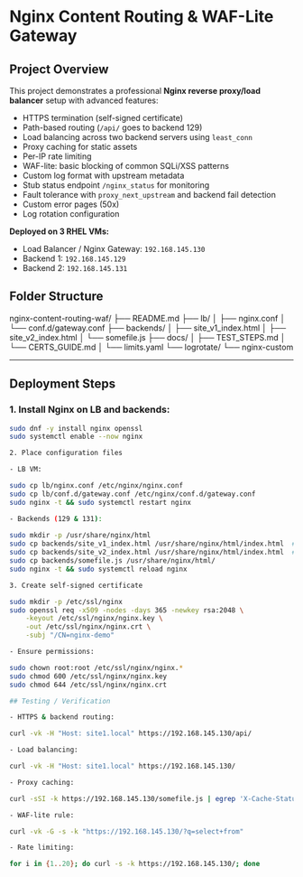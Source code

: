 # Nginx Content Routing & WAF-Lite Gateway 

## Project Overview

This project demonstrates a professional **Nginx reverse proxy/load balancer** setup with advanced features:
 
- HTTPS termination (self-signed certificate)
- Path-based routing (`/api/` goes to backend 129)
- Load balancing across two backend servers using `least_conn`
- Proxy caching for static assets
- Per-IP rate limiting
- WAF-lite: basic blocking of common SQLi/XSS patterns
- Custom log format with upstream metadata
- Stub status endpoint `/nginx_status` for monitoring
- Fault tolerance with `proxy_next_upstream` and backend fail detection
- Custom error pages (50x)
- Log rotation configuration

**Deployed on 3 RHEL VMs:**
- Load Balancer / Nginx Gateway: `192.168.145.130`  
- Backend 1: `192.168.145.129`  
- Backend 2: `192.168.145.131` 

## Folder Structure

nginx-content-routing-waf/
├── README.md
├── lb/
│ ├── nginx.conf
│ └── conf.d/gateway.conf
├── backends/
│ ├── site_v1_index.html
│ ├── site_v2_index.html
│ └── somefile.js
├── docs/
│ ├── TEST_STEPS.md
│ └── CERTS_GUIDE.md
│ └── limits.yaml
└── logrotate/
└── nginx-custom


---

## Deployment Steps

### 1. Install Nginx on LB and backends:

```bash
sudo dnf -y install nginx openssl
sudo systemctl enable --now nginx

2. Place configuration files

- LB VM:

sudo cp lb/nginx.conf /etc/nginx/nginx.conf
sudo cp lb/conf.d/gateway.conf /etc/nginx/conf.d/gateway.conf
sudo nginx -t && sudo systemctl restart nginx

- Backends (129 & 131):
 
sudo mkdir -p /usr/share/nginx/html
sudo cp backends/site_v1_index.html /usr/share/nginx/html/index.html  # backend 129
sudo cp backends/site_v2_index.html /usr/share/nginx/html/index.html  # backend 131
sudo cp backends/somefile.js /usr/share/nginx/html/
sudo nginx -t && sudo systemctl reload nginx

3. Create self-signed certificate

sudo mkdir -p /etc/ssl/nginx
sudo openssl req -x509 -nodes -days 365 -newkey rsa:2048 \
    -keyout /etc/ssl/nginx/nginx.key \
    -out /etc/ssl/nginx/nginx.crt \
    -subj "/CN=nginx-demo"

- Ensure permissions:

sudo chown root:root /etc/ssl/nginx/nginx.*
sudo chmod 600 /etc/ssl/nginx/nginx.key
sudo chmod 644 /etc/ssl/nginx/nginx.crt

## Testing / Verification

- HTTPS & backend routing:

curl -vk -H "Host: site1.local" https://192.168.145.130/api/

- Load balancing:

curl -vk -H "Host: site1.local" https://192.168.145.130/

- Proxy caching:

curl -sSI -k https://192.168.145.130/somefile.js | egrep 'X-Cache-Status|HTTP/'

- WAF-lite rule:

curl -vk -G -s -k "https://192.168.145.130/?q=select+from"

- Rate limiting: 

for i in {1..20}; do curl -s -k https://192.168.145.130/; done
 















































